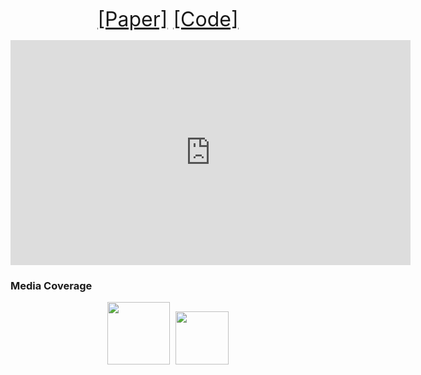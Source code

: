 <p align="center">
    <font size="6">
        <a href="https://arxiv.org/abs/1907.01108">[Paper]</a>
        <a href="https://github.com/chahuja/language2pose">[Code]</a>
    </font>
</p>
 
<p align="center">
    <iframe width="640" height="360" src="https://www.youtube.com/embed/zfllpcBlAVI" frameborder="0" allow="accelerometer; autoplay; encrypted-media; gyroscope; picture-in-picture" allowfullscreen></iframe>
</p>

### Media Coverage
<p align="center">
    <font size="6">
        <img src="https://miro.medium.com/max/11906/1*8mfEjftuHyLeTSJcCYvmZw.jpeg" width=100>
        <img src="https://media.licdn.com/dms/image/C4E1BAQHjBxFXXUOrVg/company-background_10000/0?e=2159024400&v=beta&t=rq76dxjs8V3CTYxFX2V9r8FvTAN4gRjMPX5jfw3b8dk" width=85>
    </font>
</p>